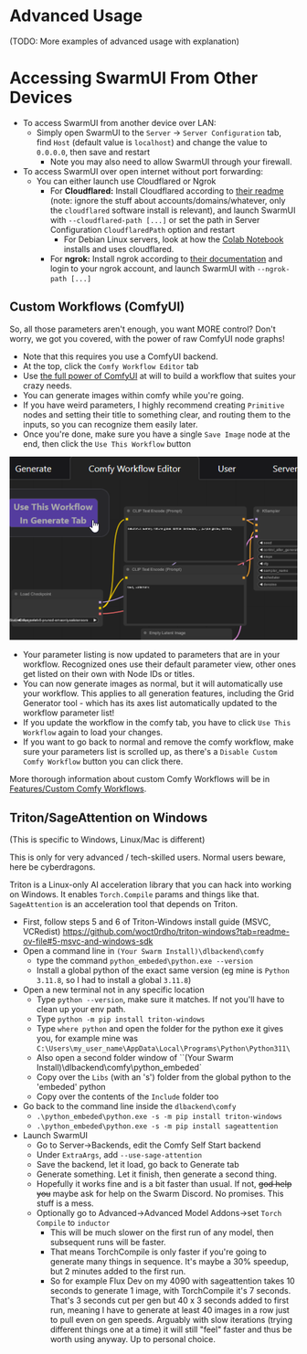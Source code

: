# Advanced Usage

(TODO: More examples of advanced usage with explanation)

# Accessing SwarmUI From Other Devices

- To access SwarmUI from another device over LAN:
    - Simply open SwarmUI to the `Server` -> `Server Configuration` tab, find `Host` (default value is `localhost`) and change the value to `0.0.0.0`, then save and restart
        - Note you may also need to allow SwarmUI through your firewall.
- To access SwarmUI over open internet without port forwarding:
    - You can either launch use Cloudflared or Ngrok
        - For **Cloudflared:** Install Cloudflared according to [their readme](https://github.com/cloudflare/cloudflared?tab=readme-ov-file#installing-cloudflared) (note: ignore the stuff about accounts/domains/whatever, only the `cloudflared` software install is relevant), and launch SwarmUI with `--cloudflared-path [...]` or set the path in Server Configuration `CloudflaredPath` option and restart
            - For Debian Linux servers, look at how the [Colab Notebook](/colab/colab-notebook.ipynb) installs and uses cloudflared.
        - For **ngrok:**  Install ngrok according to [their documentation](https://ngrok.com/) and login to your ngrok account, and launch SwarmUI with `--ngrok-path [...]`

## Custom Workflows (ComfyUI)

So, all those parameters aren't enough, you want MORE control? Don't worry, we got you covered, with the power of raw ComfyUI node graphs!

- Note that this requires you use a ComfyUI backend.
- At the top, click the `Comfy Workflow Editor` tab
- Use [the full power of ComfyUI](https://comfyanonymous.github.io/ComfyUI_examples/) at will to build a workflow that suites your crazy needs.
- You can generate images within comfy while you're going.
- If you have weird parameters, I highly recommend creating `Primitive` nodes and setting their title to something clear, and routing them to the inputs, so you can recognize them easily later.
- Once you're done, make sure you have a single `Save Image` node at the end, then click the `Use This Workflow` button

![img](/docs/images/usecomfy.png)

- Your parameter listing is now updated to parameters that are in your workflow. Recognized ones use their default parameter view, other ones get listed on their own with Node IDs or titles.
- You can now generate images as normal, but it will automatically use your workflow. This applies to all generation features, including the Grid Generator tool - which has its axes list automatically updated to the workflow parameter list!
- If you update the workflow in the comfy tab, you have to click `Use This Workflow` again to load your changes.
- If you want to go back to normal and remove the comfy workflow, make sure your parameters list is scrolled up, as there's a `Disable Custom Comfy Workflow` button you can click there.

More thorough information about custom Comfy Workflows will be in [Features/Custom Comfy Workflows](/docs/Features/Comfy-Workflows.md).

## Triton/SageAttention on Windows

(This is specific to Windows, Linux/Mac is different)

This is only for very advanced / tech-skilled users. Normal users beware, here be cyberdragons.

Triton is a Linux-only AI acceleration library that you can hack into working on Windows. It enables `Torch.Compile` params and things like that. `SageAttention` is an acceleration tool that depends on Triton.

- First, follow steps 5 and 6 of Triton-Windows install guide (MSVC, VCRedist) https://github.com/woct0rdho/triton-windows?tab=readme-ov-file#5-msvc-and-windows-sdk
- Open a command line in `(Your Swarm Install)\dlbackend\comfy`
    - type the command `python_embeded\python.exe --version`
    - Install a global python of the exact same version (eg mine is `Python 3.11.8`, so I had to install a global `3.11.8`)
- Open a new terminal not in any specific location
    - Type `python --version`, make sure it matches. If not you'll have to clean up your env path.
    - Type `python -m pip install triton-windows`
    - Type `where python` and open the folder for the python exe it gives you, for example mine was `C:\Users\my_user_name\AppData\Local\Programs\Python\Python311\`
    - Also open a second folder window of ``(Your Swarm Install)\dlbackend\comfy\python_embeded`
    - Copy over the `Libs` (with an 's') folder from the global python to the 'embeded' python
    - Copy over the contents of the `Include` folder too
- Go back to the command line inside the `dlbackend\comfy`
    - `.\python_embeded\python.exe -s -m pip install triton-windows`
    - `.\python_embeded\python.exe -s -m pip install sageattention`
- Launch SwarmUI
    - Go to Server->Backends, edit the Comfy Self Start backend
    - Under `ExtraArgs`, add `--use-sage-attention`
    - Save the backend, let it load, go back to Generate tab
    - Generate something. Let it finish, then generate a second thing.
    - Hopefully it works fine and is a bit faster than usual. If not, ~~god help you~~ maybe ask for help on the Swarm Discord. No promises. This stuff is a mess.
    - Optionally go to Advanced->Advanced Model Addons->set `Torch Compile` to `inductor`
        - This will be much slower on the first run of any model, then subsequent runs will be faster.
        - That means TorchCompile is only faster if you're going to generate many things in sequence. It's maybe a 30% speedup, but 2 minutes added to the first run.
        - So for example Flux Dev on my 4090 with sageattention takes 10 seconds to generate 1 image, with TorchCompile it's 7 seconds. That's 3 seconds cut per gen but 40 x 3 seconds added to first run, meaning I have to generate at least 40 images in a row just to pull even on gen speeds. Arguably with slow iterations (trying different things one at a time) it will still "feel" faster and thus be worth using anyway. Up to personal choice.
